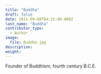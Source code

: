 ```yaml
---
title: "Buddha"
draft: false
date: 2011-09-08T04:22:00.000Z
last_name: "Buddha"
contributor_type:
  - Author
image:
  file: Buddha.jpg
description:
weight:
---
```


Founder of Buddhism, fourth century B.C.E. 

